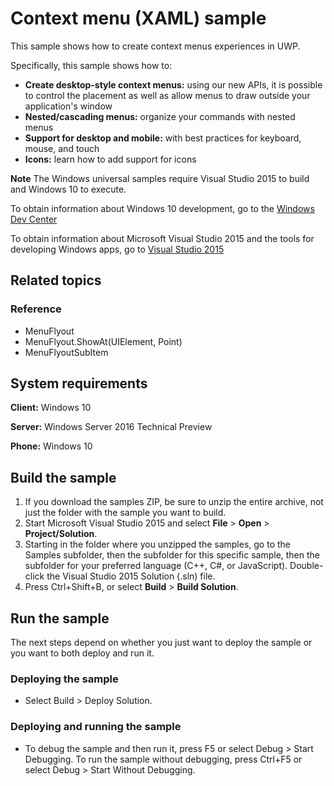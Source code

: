 <!---
  category: ControlsLayoutAndText
  samplefwlink: http://go.microsoft.com/fwlink/p/?LinkId=620021
--->

# Context menu (XAML) sample

This sample shows how to create context menus experiences in UWP.

Specifically, this sample shows how to:

- **Create desktop-style context menus:** using our new APIs, it is possible to control the placement as well as allow menus to draw outside your application's window
- **Nested/cascading menus:** organize your commands with nested menus
- **Support for desktop and mobile:** with best practices for keyboard, mouse, and touch
- **Icons:** learn how to add support for icons

**Note** The Windows universal samples require Visual Studio 2015 to build and Windows 10 to execute.
 
To obtain information about Windows 10 development, go to the [Windows Dev Center](http://go.microsoft.com/fwlink/?LinkID=532421)

To obtain information about Microsoft Visual Studio 2015 and the tools for developing Windows apps, go to [Visual Studio 2015](http://go.microsoft.com/fwlink/?LinkID=532422)

## Related topics

### Reference

* MenuFlyout
* MenuFlyout.ShowAt(UIElement, Point) 
* MenuFlyoutSubItem


## System requirements

**Client:** Windows 10

**Server:** Windows Server 2016 Technical Preview

**Phone:**  Windows 10

## Build the sample

1. If you download the samples ZIP, be sure to unzip the entire archive, not just the folder with the sample you want to build. 
2. Start Microsoft Visual Studio 2015 and select **File** \> **Open** \> **Project/Solution**.
3. Starting in the folder where you unzipped the samples, go to the Samples subfolder, then the subfolder for this specific sample, then the subfolder for your preferred language (C++, C#, or JavaScript). Double-click the Visual Studio 2015 Solution (.sln) file.
4. Press Ctrl+Shift+B, or select **Build** \> **Build Solution**.

## Run the sample

The next steps depend on whether you just want to deploy the sample or you want to both deploy and run it.

### Deploying the sample

- Select Build > Deploy Solution. 

### Deploying and running the sample

- To debug the sample and then run it, press F5 or select Debug >  Start Debugging. To run the sample without debugging, press Ctrl+F5 or select Debug > Start Without Debugging. 